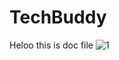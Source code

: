 # TechBuddy
Heloo this is doc file
![1](https://github.com/rifat123-r/TechBuddy/assets/73204434/d731f035-1036-4db1-9089-320a942b72f6)
